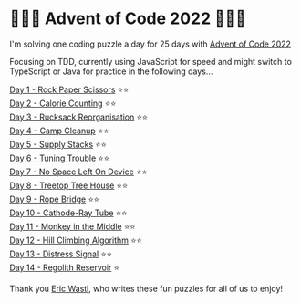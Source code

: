 # 🎄🎄🎄 Advent of Code 2022 🎄🎄🎄

I'm solving one coding puzzle a day for 25 days with [Advent of Code 2022](https://adventofcode.com/)

Focusing on TDD, currently using JavaScript for speed and might switch to TypeScript or Java for practice in the following days...

[Day 1 - Rock Paper Scissors](https://adventofcode.com/2022/day/1) ⭐⭐\
[Day 2 - Calorie Counting](https://adventofcode.com/2022/day/2) ⭐⭐\
[Day 3 - Rucksack Reorganisation](https://adventofcode.com/2022/day/3) ⭐⭐\
[Day 4 - Camp Cleanup](https://adventofcode.com/2022/day/4) ⭐⭐\
[Day 5 - Supply Stacks](https://adventofcode.com/2022/day/5) ⭐⭐\
[Day 6 - Tuning Trouble](https://adventofcode.com/2022/day/6) ⭐⭐\
[Day 7 - No Space Left On Device](https://adventofcode.com/2022/day/7) ⭐⭐\
[Day 8 - Treetop Tree House](https://adventofcode.com/2022/day/8) ⭐⭐\
[Day 9 - Rope Bridge](https://adventofcode.com/2022/day/9) ⭐⭐\
[Day 10 - Cathode-Ray Tube](https://adventofcode.com/2022/day/10) ⭐⭐\
[Day 11 - Monkey in the Middle](https://adventofcode.com/2022/day/11) ⭐⭐\
[Day 12 - Hill Climbing Algorithm](https://adventofcode.com/2022/day/12) ⭐⭐\
[Day 13 - Distress Signal](https://adventofcode.com/2022/day/13) ⭐⭐\
[Day 14 - Regolith Reservoir](https://adventofcode.com/2022/day/14) ⭐

Thank you [Eric Wastl](http://was.tl/), who writes these fun puzzles for all of us to enjoy!
